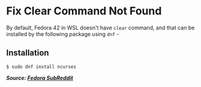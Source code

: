 # Fix Clear Command Not Found

By default, Fedora 42 in WSL doesn't have `clear` command, and that can be installed by the following package using `dnf` -

## Installation

```code
$ sudo dnf install ncurses
```

***Source: [Fedora SubReddit](https://www.reddit.com/r/Fedora/comments/1lopfsk/fedoralinux42_official_distro_for_wsl_is_missing/)***
